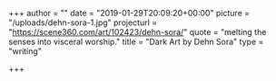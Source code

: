 +++
author = ""
date = "2019-01-29T20:09:20+00:00"
picture = "/uploads/dehn-sora-1.jpg"
projecturl = "https://scene360.com/art/102423/dehn-sora/"
quote = "melting the senses into visceral worship."
title = "Dark Art by Dehn Sora"
type = "writing"

+++
